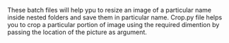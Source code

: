 These batch files will help ypu to resize an image of a particular name inside nested folders and save them in particular name.
Crop.py file helps you to crop a particular portion of image using the required dimention by passing the location of the picture as argument.
